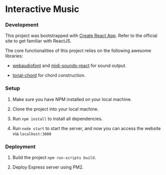 # Interactive Music

### Development

This project was bootstrapped with [Create React App](https://github.com/facebookincubator/create-react-app). Refer to the official site to get familiar with ReactJS.

The core functionalities of this project relies on the following awesome libraries:

- [webaudiofont](https://github.com/surikov/webaudiofont) and [midi-sounds-react](https://github.com/surikov/midi-sounds-react) for sound output.

- [tonal-chord](https://www.npmjs.com/package/tonal-chord) for chord construction.

### Setup

1. Make sure you have NPM installed on your local machine.

2. Clone the project into your local machine.

3. Run `npm install` to install all dependencies.

4. Run `node start` to start the server, and now you can access the website via `localhost:3000`

### Deployment

1. Build the project `npm run-scripts build`.

2. Deploy Express server using PM2.
